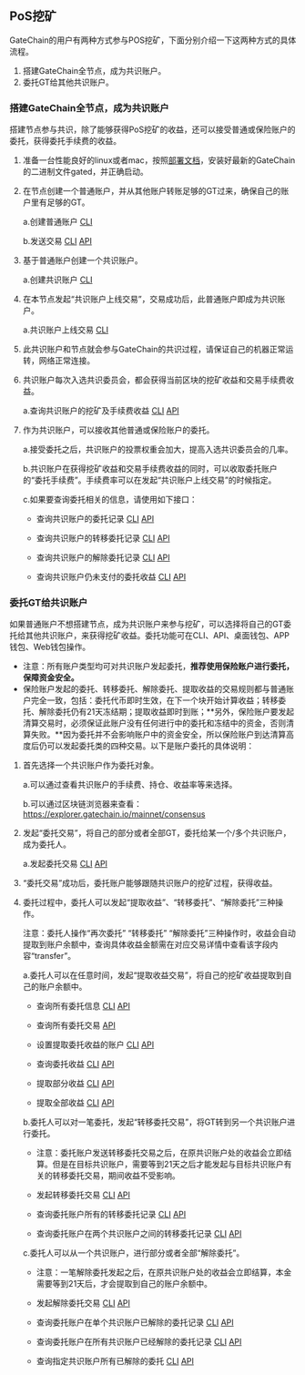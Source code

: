 ## PoS挖矿

GateChain的用户有两种方式参与POS挖矿，下面分别介绍一下这两种方式的具体流程。

1. 搭建GateChain全节点，成为共识账户。
2. 委托GT给其他共识账户。

### 搭建GateChain全节点，成为共识账户
搭建节点参与共识，除了能够获得PoS挖矿的收益，还可以接受普通或保险账户的委托，获得委托手续费的收益。

1. 准备一台性能良好的linux或者mac，按照[部署文档](./gatechain-build.md)，安装好最新的GateChain的二进制文件gated，并正确启动。
2. 在节点创建一个普通账户，并从其他账户转账足够的GT过来，确保自己的账户里有足够的GT。

  	a.创建普通账户 [CLI](/cli/account.md#生成单签账户)
  	
  	b.发送交易 [CLI](/cli/tx.md#发送交易-api) [API](/API/tx.md#普通交易)
  	
3. 基于普通账户创建一个共识账户。

 	a.创建共识账户 [CLI](/cli/con-account.md#创建共识账户)
 	
4. 在本节点发起“共识账户上线交易”，交易成功后，此普通账户即成为共识账户。

 	a.共识账户上线交易 [CLI](/cli/con-account.md#上线共识账户)
5. 此共识账户和节点就会参与GateChain的共识过程，请保证自己的机器正常运转，网络正常连接。

6. 共识账户每次入选共识委员会，都会获得当前区块的挖矿收益和交易手续费收益。

 	a.查询共识账户的挖矿及手续费收益 [CLI](/cli/distribution.md#查询共识账户的收益-api) [API](/API/distribution.md#查询共识账户的收益-命令行)
 	
7. 作为共识账户，可以接收其他普通或保险账户的委托。
 	
 	a.接受委托之后，共识账户的投票权重会加大，提高入选共识委员会的几率。
 	
 	b.共识账户在获得挖矿收益和交易手续费收益的同时，可以收取委托账户的“委托手续费”。手续费率可以在发起“共识账户上线交易”的时候指定。
 	
 	c.如果要查询委托相关的信息，请使用如下接口：
 	
 	 * 查询共识账户的委托记录 [CLI](/cli/staking.md#查询指定共识账户所有的委托-api)  [API](/API/staking.md#查询指定共识账户所有的委托-命令行)
 	 
 	 * 查询共识账户的转移委托记录 [CLI](/cli/staking.md#查询指定共识账户所有转移委托的记录-api) [API](/API/staking.md#查询转移委托记录-命令行)
 	 
 	 * 查询共识账户的解除委托记录 [CLI](/cli/staking.md#查询指定共识账户所有已解除的委托-api) [API](/API/staking.md#查询指定共识账户所有已解除的委托-命令行)
 	 
 	 * 查询共识账户仍未支付的委托收益 [CLI](/cli/distribution.md#查询共识账户仍未支付的委托收益-api) [API](/API/distribution.md#查询共识账户仍未支付的委托收益-命令行)


### 委托GT给共识账户

如果普通账户不想搭建节点，成为共识账户来参与挖矿，可以选择将自己的GT委托给其他共识账户，来获得挖矿收益。委托功能可在CLI、API、桌面钱包、APP钱包、Web钱包操作。
* 注意：所有账户类型均可对共识账户发起委托，**推荐使用保险账户进行委托，保障资金安全。**
* 保险账户发起的委托、转移委托、解除委托、提取收益的交易规则都与普通账户完全一致，包括：委托代币即时生效，在下一个块开始计算收益；转移委托、解除委托仍有21天冻结期；提取收益即时到账；**另外，保险账户要发起清算交易时，必须保证此账户没有任何进行中的委托和冻结中的资金，否则清算失败。**因为委托并不会影响账户中的资金安全，所以保险账户到达清算高度后仍可以发起委托类的四种交易。以下是账户委托的具体说明：

1. 首先选择一个共识账户作为委托对象。

 	a.可以通过查看共识账户的手续费、持仓、收益率等来选择。
 	
 	b.可以通过区块链浏览器来查看：https://explorer.gatechain.io/mainnet/consensus
 	
2. 发起“委托交易”，将自己的部分或者全部GT，委托给某一个/多个共识账户，成为委托人。

 	 a.发起委托交易 [CLI](/cli/staking.md#委托代币到共识账户-api) [API](/API/staking.md#委托代币到共识账户-命令行)
 	 
3. “委托交易”成功后，委托账户能够跟随共识账户的挖矿过程，获得收益。

4. 委托过程中，委托人可以发起“提取收益”、“转移委托”、“解除委托”三种操作。

	注意：委托人操作“再次委托” “转移委托” “解除委托”三种操作时，收益会自动提取到账户余额中，查询具体收益金额需在对应交易详情中查看该字段内容“transfer”。

    a.委托人可以在任意时间，发起“提取收益交易”，将自己的挖矿收益提取到自己的账户余额中。
    
 	 * 查询所有委托信息 [CLI](/cli/staking.md#查询委托账户在所有共识账户的委托信息-api) [API](/API/staking.md#查询委托账户在所有共识账户的委托信息-命令行)
 	 
 	 * 查询所有委托交易 [API](/API/staking.md#查询委托账户的委托交易列表)
 	 
 	 * 设置提取委托收益的账户 [CLI](/cli/distribution.md#设置提取委托收益的账户-api) [API](/API/distribution.md#设置提取委托收益的账户-命令行)
 	 
 	 * 查询委托收益 [CLI](/cli/distribution.md#查询委托账户的委托收益-api) [API](/API/distribution.md#查询委托账户的委托收益-命令行)
 	 
 	 * 提取部分收益 [CLI](/cli/distribution.md#委托账户从单个共识账户提取部分收益-api) [API](/API/distribution.md#委托账户从单个共识账户提取部分收益-命令行)
 	 
 	 * 提取全部收益 [CLI](/cli/distribution.md#委托账户从共识账户提取全部收益-api) [API](/API/distribution.md#委托账户从共识账户提取全部收益-命令行)

   b.委托人可以对一笔委托，发起“转移委托交易”，将GT转到另一个共识账户进行委托。
  
 	 * 注意：委托账户发送转移委托交易之后，在原共识账户处的收益会立即结算。但是在目标共识账户，需要等到21天之后才能发起与目标共识账户有关的转移委托交易，期间收益不受影响。
 	 
 	 * 发起转移委托交易 [CLI](/cli/staking.md#转移委托-api)  [API](/API/staking.md#转移委托-命令行)
 	 
 	 * 查询委托账户所有的转移委托记录 [CLI](/cli/staking.md#查询转移委托记录-api) [API](/API/staking.md#查询转移委托记录-命令行)
 	 
 	 * 查询委托账户在两个共识账户之间的转移委托记录 [CLI](/cli/staking.md#查询委托账户在两个共识账户之间的转移委托记录) [API](/API/staking.md#查询转移委托记录-命令行)
 	 
   c.委托人可以从一个共识账户，进行部分或者全部“解除委托”。
 	
 	 * 注意：一笔解除委托发起之后，在原共识账户处的收益会立即结算，本金需要等到21天后，才会提取到自己的账户余额中。
 	 
 	 * 发起解除委托交易 [CLI](/cli/staking.md#从共识账户解绑-api) [API](/API/staking.md#从共识账户解绑-命令行)
 	 
 	 * 查询委托账户在单个共识账户已解除的委托记录 [CLI](/cli/staking.md#查询委托账户在单个共识账户已解除的委托记录-api) [API](/API/staking.md#查询委托账户在单个共识账户已解除的委托记录-命令行)
 	 
 	 * 查询委托账户在所有共识账户已经解除的委托记录 [CLI](/cli/staking.md#查询委托账户在所有共识账户已经解除的委托记录-api)
 [API](/API/staking.md#查询委托账户在所有共识账户已经解除的委托记录-命令行)

 	 * 查询指定共识账户所有已解除的委托 [CLI](/cli/staking.md#查询指定共识账户所有已解除的委托-api) [API](/API/staking.md#查询指定共识账户所有已解除的委托-命令行)

 	 
